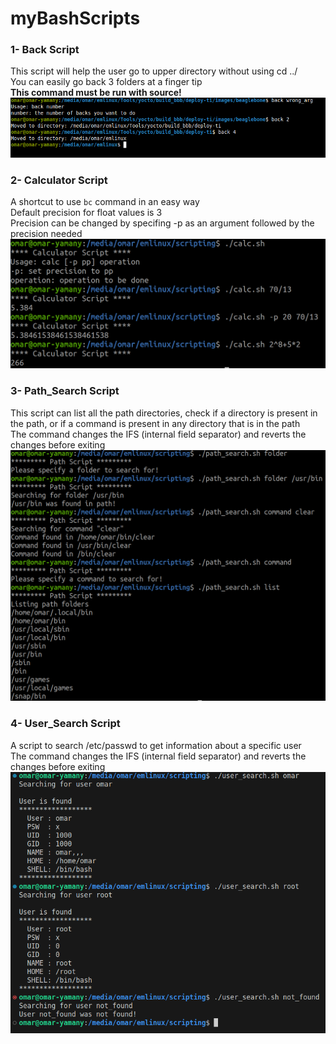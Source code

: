 
# myBashScripts

### 1- Back Script
This script will help the user go to upper directory without using cd ../  
You can easily go back 3 folders at a finger tip  
**This command must be run with source!**  
![enter image description here](https://github.com/Piistachyoo/myBashScripts/blob/main/Back%20script/script.png?raw=true)  

### 2- Calculator Script
A shortcut to use `bc` command in an easy way  
Default precision for float values is 3  
Precision can be changed by specifing -p as an argument followed by the precision needed  
![](https://github.com/Piistachyoo/myBashScripts/blob/main/Calculator%20Script/script.png?raw=true)  

### 3- Path_Search Script
This script can list all the path directories, check if a directory is present in the path, or if a command is present in any directory that is in the path  
The command changes the IFS (internal field separator) and reverts the changes before exiting  
![](https://github.com/Piistachyoo/myBashScripts/blob/main/Path_Search%20Script/script.png?raw=true)  

### 4- User_Search Script
A script to search /etc/passwd to get information about a specific user  
The command changes the IFS (internal field separator) and reverts the changes before exiting  
![](https://github.com/Piistachyoo/myBashScripts/blob/main/User_Search%20Script/script.png?raw=true)  
